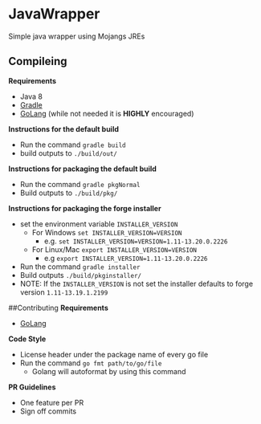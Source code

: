# JavaWrapper

Simple java wrapper using Mojangs JREs

## Compileing
__Requirements__
  * Java 8
  * [Gradle](https://gradle.org/)
  * [GoLang](https://golang.org/) (while not needed it is __HIGHLY__ encouraged)

__Instructions for the default build__
  * Run the command `gradle build`
  * build outputs to `./build/out/`

__Instructions for packaging the default build__
  * Run the command `gradle pkgNormal`
  * Build outputs to `./build/pkg/`

__Instructions for packaging the forge installer__
  * set the environment variable `INSTALLER_VERSION`
    * For Windows `set INSTALLER_VERSION=VERSION`
      * e.g. `set INSTALLER_VERSION=VERSION=1.11-13.20.0.2226`
    * For Linux/Mac `export INSTALLER_VERSION=VERSION`
      * e.g `export INSTALLER_VERSION=1.11-13.20.0.2226`
  * Run the command `gradle installer`
  * Build outputs `./build/pkginstaller/`
  * NOTE: If the `INSTALLER_VERSION` is not set the installer defaults to
    forge version `1.11-13.19.1.2199`

##Contributing
__Requirements__
  * [GoLang](https://golang.org/)

__Code Style__
  * License header under the package name of every go file
  * Run the command `go fmt path/to/go/file`
    * Golang will autoformat by using this command

__PR Guidelines__
  * One feature per PR
  * Sign off commits
